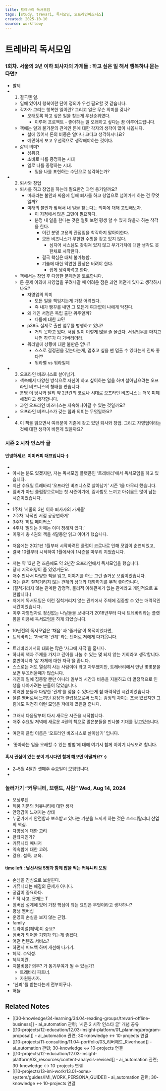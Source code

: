 ```yaml
---
title: 트레바리 독서모임
tags: [study, trevari, 독서모임, 오프라인비즈니스]
created: 2025-10-10
source: workflowy
---
```


# 트레바리 독서모임


### 1회차. 서울의 3년 이하 퇴사자의 가게들 : 하고 싶은 일 해서 행복하냐 묻는다면? 

- 발제
- 1. 결국엔 일.
  - 일에 있어서 행복이란 단어 정의가 우선 필요할 것 같습니다.
  - 각자가 그리는 행복한 일이란? 그리고 일은 무슨 의미를 갖나?
    - 오래도록 하고 싶은 일을 찾는게 우선순위였다.
      - 이루어 프로젝트 - 좋아하는 일 오래하고 싶다는 꿈 이루어드립니다.
  - 책에는 일과 불가분의 관계인 돈에 대한 각자의 생각이 많이 나옵니다.
    - 삶에 있어서 돈의 비중은 얼마나 크다고 생각하시나요?
    - 예민하게 보고 우선적으로 생각해야하는 것이다.
  - 삶의 의미?
    - 성취감.
    - 소비로 나를 증명하는 시대
    - 일로 나를 증명하는 시대.
      - 일을 나를 표현하는 수단으로 생각하는가?
- 2. 퇴사와 창업
  - 퇴사를 하고 창업을 하는데 필요한건 과연 용기일까요?
    - 미래라는 불안과 싸움에 임해 퇴사를 하고 창업으로 넘어가게 하는 건 무엇일까?
    - 미래의 불안과 맞써서 내 일을 찾는다는 의미에 대해 고민해보자. 
      - 이 지점에서 많은 고민이 필요하다.
      - 분명 내 일을 한다는 것은 얼핏 보면 평생 할 수 있지 않을까 하는 착각을 한다.
        - 이건 분명 고용의 관점임을 착각하지 말아야한다.
        - 모든 비즈니스가 무한한 수명을 갖고 있지 않다.
          - 심지어 시스템도 갖춰져 있지 않고 부가가치에 대한 생각도 못한채로 시작한다.
        - 결국 핵심은 대체 불가능함.
        - 기술에 대한 막연한 환상은 버려야 한다.
          - 쉽게 생각하려고 한다.
  - 책에서는 창업 후 다양한 문제점을 토로합니다.
  - 돈 문제 이외에 자영업을 꾸려나갈 때 어려운 점은 과연 어떤게 있다고 생각하시나요?
    - 자영업의 의미
      - 모든 일을 책임지는게 가장 어려웠다.
      - 즉 내가 빵꾸를 내면 그 모든게 여과없이 나에게 닥친다.
    - 왜 개인 서점은 독립 출판 위주일까?
      - 다름에 대한 고민
    - p385. 실제로 출판 업무를 병행하고 있나?
      - 거의 못하고 있다. 서점 일이 이렇게 많을 줄 몰랐다. 서점업무를 마치고 나면 하루가 다 가버리더라.
    - 워라밸에 상황에 대한 불만은 없나?
      - 스스로 결정권을 갖는다는게, 멈추고 싶을 땐 멈출 수 있다는게 진짜 좋다??
      - 워라밸 vs 워라일체
- 3. 오프라인 비즈니스로 살아남기.
  - 책속에서 다양한 방식으로 자신이 하고 싶어하는 일을 하며 살아남으려는 오프라인 비즈니스의 형태를 봤습니다.
  - 분명 이 당시와 달리 약 2년간의 코로나 시대로 오프라인 비즈니스는 더욱 피폐해졌다고 생각합니다.
  - 과연 오프라인 비즈니스는 지속해나아갈 수 있는 것일까요?
  - 오프라인 비즈니스가 갖는 힘과 의미는 무엇일까요?
- 4. 이 책을 읽으면서 여러분이 기존에 갖고 있던 퇴사와 창업. 그리고 자영업이라는 것에 대한 생각이 바뀐게 있을까요?

### 시즌 2 시작 인스타 글


#### 안녕하세요. 이미커피 대표입니다 :)

- 
- 아시는 분도 있겠지만, 저는 독서모임 플랫폼인 ‘트레바리’에서 독서모임을 하고 있습니다.
- 지난 수요일 트레바리 ‘오프라인 비즈니스로 살아남기’ 시즌 1을 마무리 했습니다.
- 멤버가 아닌 클럽장으로써는 첫 시즌이기에, 감사함도 느끼고 아쉬움도 많이 남는 시즌이었습니다.
- 
- 1주차 ‘서울의 3년 이하 퇴사자의 가게들’
- 2주차 ‘사적인 서점 공공연하게’
- 3주차 ‘히트 메이커스’
- 4주차 ‘잘되는 카페는 이미 정해져 있다.’
- 이렇게 총 4권의 책을 4달동안 읽고 이야기 했습니다.
- 
- 처음에는 2021년 1월부터 시작하려던 클럽이 코로나로 인해 모임이 순연되었고,
- 결국 10월부터 시작하여 1월에서야 1시즌을 마무리 지었습니다.
- 
- 저는 약 13년 전 즈음에도 약 2년간 오프라인에서 독서모임을 했습니다.
- 당시 지적허영이 좀 있었거든요.
- 매주 만나서 다양한 책을 읽고, 이야기를 하는 그런 즐거운 모임이었습니다.
- 저는 흔히 질척거리지 않는 관계의 상대와 대화하기를 무척 좋아합니다.
- (질척거리지 않는 관계란 감정적, 물리적 이해관계가 없는 관계라고 개인적으로 표현합니다.)
- 저에게 독서모임은 이런 질척거리지 않는 관계에서 주제에 집중할 수 있는 매력적인 시간이었습니다.
- 이후 자영업자로 정신없는 나날들을 보내다가 2018년부터 다시 트레바리라는 플랫폼을 이용해 독서모임을 하게 되었습니다.
- 
- 10년전의 독서모임은 ‘채움’ 과 ‘즐거움’이 목적이었다면,
- 트레바리는 ‘자극’과 ‘관계’ 라는 단어로 저에게 다가옵니다.
- 
- 트레바리에서의 대화는 많은 ‘사고에 자극’을 줍니다.
- 하나의 책과 주제를 가지고 깊이를 나눌 수 있는 몇 되지 않는 기회라고 생각합니다.
- 뿐만아니라 ‘삶 자체에 대한 자극’을 줍니다.
- 스스로는 저도 열심히 사는 사람이야 라고 자부했지만, 트레바리에서 만난 몇몇분을 보면 부끄러울때가 많습니다.
- 개인의 일에 집중할 뿐만 아니라 일부러 시간과 비용을 지불하고 더 열정적으로 인생을 나아가려는 분들이 많았습니다.
- 이러한 분들과 다양한 ‘관계’를 맺을 수 있다는게 참 매력적인 시간이었습니다.
- 물론 멤버로써 느끼던 감정과 클럽장으로써 느끼는 감정의 차이는 조금 있겠지만 그럼에도 여전히 이런 모임은 저에게 많은걸 줍니다.
- 
- 그래서 다음달부터 다시 새로운 시즌을 시작합니다.
- 매주 수요일 저녁에 새로운 4권의 책으로 많은분들을 만나볼 기대를 갖고있습니다.
- 
- 여전히 클럽 이름은 ‘오프라인 비즈니스로 살아남기’ 입니다.
- 
- ‘좋아하는 일을 오래할 수 있는 방법’에 대해 여기서 함께 이야기 나눠보려 합니다.

#### 혹시 관심이 있는 분이 계시다면 함께 해보면 어떨까요? :)

- 2~5월 4달간 셋째주 수요일이 모임입니다.
- 

### 놀러가기 “커뮤니티, 브랜드, 사람” Wed, Aug 14, 2024 

- 모닝루틴
- 제품 기분의 커뮤니티에 대한 생각
- 안정감이 느껴지는 상태
- 누군가에게 안전함과 보호받고 있다는 기분을 느끼게 하는 것은 호스피탈리티 산업의 핵심.
- 다양성에 대한 고려
- 판타지인가?
- 커뮤니티 매니저
- 익숙함에 대한 고려.
- 강요. 설득. 교육.

#### time left : 낯선사람 5명과 함께 밥을 먹는 커뮤니티 모임

- 손님을 진심으로 보살핀다.
- 커뮤니티는 해결의 문제가 아니다.
- 공감이 중요하다.
- F 적 사고. 문제는 T
- 멤버십 설계에 있어 가장 핵심이 되는 요인은 무엇이라고 생각하나?
- 평생 멤버십
- 운영의 손실을 보지 않는 균형.
- family
- 트라이얼(혜택)이 중요?
- 멤버가 되어볼 기회가 되는게 좋겠다.
- 어떤 컨텐츠 서비스?
- 하면서 피드백 하며 개선해 나가기.
- 혜택. 수익성.
- 혜택이란.
- 지불비용? 의무? 가 동기부여가 될 수 있는가?
  - 트레바리 파트너.
  - 자원봉사자.
- “신뢰”를 받는다는게 전부이구나.
- 허들

###

## Related Notes

- [[30-knowledge/34-learning/34.04-reading-groups/trevari-offline-business]] - ai_automation 관련; '시즌 2 시작 인스타 글' 개념 공유
- [[10-projects/12-education/12.03-insight-platform/01_planning/program-proposal]] - ai_automation 관련; 30-knowledge ↔ 10-projects 연결
- [[10-projects/11-consulting/11.04-portfolio/03_리버헤드_Riverhead]] - ai_automation 관련; 30-knowledge ↔ 10-projects 연결
- [[10-projects/12-education/12.03-insight-platform/03_resources/content-analysis-revised]] - ai_automation 관련; 30-knowledge ↔ 10-projects 연결
- [[10-projects/13-imi-work/13.01-osmu-system/guides/IMI_WORK_PERSONA_GUIDE]] - ai_automation 관련; 30-knowledge ↔ 10-projects 연결
